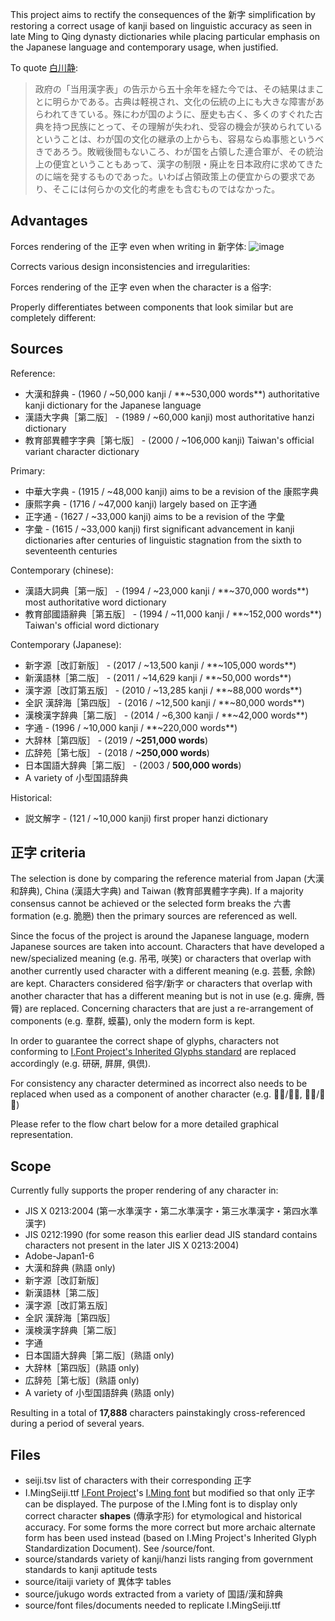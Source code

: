 This project aims to rectify the consequences of the 新字 simplification by restoring a correct usage of kanji based on linguistic accuracy as seen in late Ming to Qing dynasty dictionaries while placing particular emphasis on the Japanese language and contemporary usage, when justified.

To quote [白川静](https://ja.wikipedia.org/wiki/%E7%99%BD%E5%B7%9D%E9%9D%99):
> 政府の「当用漢字表」の告示から五十余年を経た今では、その結果はまことに明らかである。古典は軽視され、文化の伝統の上にも大きな障害があらわれてきている。殊にわが国のように、歴史も古く、多くのすぐれた古典を持つ民族にとって、その理解が失われ、受容の機会が狭められているということは、わが国の文化の継承の上からも、容易ならぬ事態というべきであろう。敗戦後間もないころ、わが国を占領した連合軍が、その統治上の便宜ということもあって、漢字の制限・廃止を日本政府に求めてきたのに端を発するものであった。いわば占領政策上の便宜からの要求であり、そこには何らかの文化的考慮をも含むものではなかった。

## Advantages
Forces rendering of the 正字 even when writing in 新字体:
![image](https://github.com/user-attachments/assets/1f2e7ba7-4b37-4cea-8522-3ab0e5ec8b36)

Corrects various design inconsistencies and irregularities:

Forces rendering of the 正字 even when the character is a 俗字:

Properly differentiates between components that look similar but are completely different: 

## Sources 
Reference:
- 大漢和辞典 - (1960 / ~50,000 kanji / **~530,000 words**)
authoritative kanji dictionary for the Japanese language 
- 漢語大字典［第二版］ - (1989 / ~60,000 kanji)
most authoritative hanzi dictionary
- 教育部異體字字典［第七版］ - (2000 / ~106,000 kanji)
Taiwan's official variant character dictionary

Primary:
- 中華大字典 - (1915 / ~48,000 kanji)
aims to be a revision of the 康熙字典
- 康熙字典 - (1716 / ~47,000 kanji)
largely based on 正字通
- 正字通 - (1627 / ~33,000 kanji)
aims to be a revision of the 字彙
- 字彙 - (1615 / ~33,000 kanji)
first significant advancement in kanji dictionaries after centuries of linguistic stagnation from the sixth to seventeenth centuries

Contemporary (chinese):
- 漢語大詞典［第一版］ - (1994 / ~23,000 kanji / **~370,000 words**)
most authoritative word dictionary
- 教育部國語辭典［第五版］ - (1994 / ~11,000 kanji / **~152,000 words**)
Taiwan's official word dictionary

Contemporary (Japanese):
- 新字源［改訂新版］ - (2017 / ~13,500 kanji / **~105,000 words**)
- 新漢語林［第二版］ - (2011 / ~14,629 kanji / **~50,000 words**)
- 漢字源［改訂第五版］ - (2010 / ~13,285 kanji / **~88,000 words**)
- 全訳 漢辞海［第四版］ - (2016 / ~12,500 kanji / **~80,000 words**)
- 漢検漢字辞典［第二版］ - (2014 / ~6,300 kanji / **~42,000 words**)
- 字通 - (1996 / ~10,000 kanji / **~220,000 words**)
- 大辞林［第四版］ - (2019 / **~251,000 words**)
- 広辞苑［第七版］ - (2018 / **~250,000 words**)
- 日本国語大辞典［第二版］ - (2003 / **500,000 words**)
- A variety of 小型国語辞典

Historical:
- 説文解字 - (121 / ~10,000 kanji)
first proper hanzi dictionary

## 正字 criteria
The selection is done by comparing the reference material from Japan (大漢和辞典), China (漢語大字典) and Taiwan (教育部異體字字典). If a majority consensus cannot be achieved or the selected form breaks the 六書 formation (e.g. 脆脃) then the primary sources are referenced as well.

Since the focus of the project is around the Japanese language, modern Japanese sources are taken into account. Characters that have developed a new/specialized meaning (e.g. 吊弔, 咲笑) or characters that overlap with another currently used character with a different meaning (e.g. 芸藝, 余餘) are kept. Characters considered 俗字/新字 or characters that overlap with another character that has a different meaning but is not in use (e.g. 痺痹, 唇脣) are replaced. Concerning characters that are just a re-arrangement of components (e.g. 羣群, 蟆蟇), only the modern form is kept.

In order to guarantee the correct shape of glyphs, characters not conforming to [I.Font Project's Inherited Glyphs standard](https://github.com/ichitenfont/inheritedglyphs/blob/master/Readme_eng.md) are replaced accordingly (e.g. 研硏, 屛屏, 俱倶).

For consistency any character determined as incorrect also needs to be replaced when used as a component of another character (e.g. 𡨥寇/蔲蔻, 𢙢恐/𠋸𠌖)

Please refer to the flow chart below for a more detailed graphical representation.

## Scope
Currently fully supports the proper rendering of any character in:

- JIS X 0213:2004 (第一水準漢字・第二水準漢字・第三水準漢字・第四水準漢字)
- JIS 0212:1990 (for some reason this earlier dead JIS standard contains characters not present in the later JIS X 0213:2004)
- Adobe-Japan1-6
- 大漢和辞典 (熟語 only)
- 新字源［改訂新版］
- 新漢語林［第二版］
- 漢字源［改訂第五版］
- 全訳 漢辞海［第四版］
- 漢検漢字辞典［第二版］
- 字通
- 日本国語大辞典［第二版］(熟語 only)
- 大辞林［第四版］(熟語 only)
- 広辞苑［第七版］(熟語 only)
- A variety of 小型国語辞典 (熟語 only)

Resulting in a total of **17,888** characters painstakingly cross-referenced during a period of several years.
## Files
- seiji.tsv
list of characters with their corresponding 正字
- I.MingSeiji.ttf
[I.Font Project](https://github.com/ichitenfont/inheritedglyphs/blob/master/Readme_eng.md)'s [I.Ming font](https://github.com/ichitenfont/I.Ming) but modified so that only 正字 can be displayed. The purpose of the I.Ming font is to display only correct character **shapes** (傳承字形) for etymological and historical accuracy. For some forms the more correct but more archaic alternate form has been used instead (based on I.Ming Project's Inherited Glyph Standardization Document). See /source/font.
- source/standards
variety of kanji/hanzi lists ranging from government standards to kanji aptitude tests
- source/itaiji
variety of 異体字 tables
- source/jukugo
words extracted from a variety of 国語/漢和辞典
- source/font
files/documents needed to replicate I.MingSeiji.ttf
